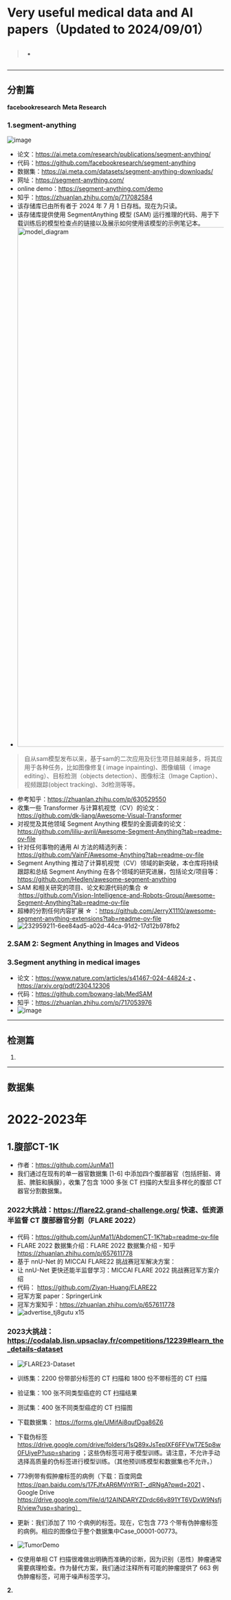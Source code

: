 # Very useful medical data and AI papers（Updated to 2024/09/01）
> - ##
  
 ---------------------------------------------------------------------------------------
分割篇
 ---------------------------------------------------------------------------------------

**facebookresearch**
**Meta Research**

### **1.segment-anything**
![image](https://github.com/user-attachments/assets/d9db2ad2-c278-488f-bb40-dc2a781a9cb9)

- 论文：https://ai.meta.com/research/publications/segment-anything/
- 代码：https://github.com/facebookresearch/segment-anything
- 数据集：https://ai.meta.com/datasets/segment-anything-downloads/
- 网址：https://segment-anything.com/
- online demo：https://segment-anything.com/demo
- 知乎：https://zhuanlan.zhihu.com/p/717082584
- 该存储库已由所有者于 2024 年 7 月 1 日存档。现在为只读。
- 该存储库提供使用 SegmentAnything 模型 (SAM) 运行推理的代码、用于下载训练后的模型检查点的链接以及展示如何使用该模型的示例笔记本。
- <img width="1206" alt="model_diagram" src="https://github.com/user-attachments/assets/0747c177-ae99-4364-abac-e54eebcd2824">
 
> 自从sam模型发布以来，基于sam的二次应用及衍生项目越来越多，将其应用于各种任务，比如图像修复( image inpainting)、图像编辑（ image editing）、目标检测（objects detection）、图像标注（Image Caption）、视频跟踪(object tracking)、3d检测等等。
- 参考知乎：https://zhuanlan.zhihu.com/p/630529550
- 收集一些 Transformer 与计算机视觉（CV）的论文：https://github.com/dk-liang/Awesome-Visual-Transformer
- 对视觉及其他领域 Segment Anything 模型的全面调查的论文：https://github.com/liliu-avril/Awesome-Segment-Anything?tab=readme-ov-file
- 针对任何事物的通用 AI 方法的精选列表：https://github.com/VainF/Awesome-Anything?tab=readme-ov-file
- Segment Anything 推动了计算机视觉（CV）领域的新突破，本仓库将持续跟踪和总结 Segment Anything 在各个领域的研究进展，包括论文/项目等：https://github.com/Hedlen/awesome-segment-anything
- SAM 和相关研究的项目、论文和源代码的集合 ☆ :https://github.com/Vision-Intelligence-and-Robots-Group/Awesome-Segment-Anything?tab=readme-ov-file
- 超棒的分割任何内容扩展 ☆ ：https://github.com/JerryX1110/awesome-segment-anything-extensions?tab=readme-ov-file
- ![232959211-6ee84ad5-a02d-44ca-91d2-17d12b978fb2](https://github.com/user-attachments/assets/b9ffed3b-5558-435a-a3e3-01d82d5b0e6c)



### **2.SAM 2: Segment Anything in Images and Videos**




### **3.Segment anything in medical images**
 - 论文：https://www.nature.com/articles/s41467-024-44824-z  、  https://arxiv.org/pdf/2304.12306
-  代码：https://github.com/bowang-lab/MedSAM
-  知乎：https://zhuanlan.zhihu.com/p/717053976
- ![image](https://github.com/user-attachments/assets/3e8b0a14-fbd3-496e-84e9-db76b7da2b4c)



---------------------------------------------------------------------------------------
检测篇
---------------------------------------------------------------------------------------
1.



---------------------------------------------------------------------------------------
 数据集
---------------------------------------------------------------------------------------


# 2022-2023年


## **1.腹部CT-1K**
- 作者：https://github.com/JunMa11
- 我们通过在现有的单一器官数据集 [1-6] 中添加四个腹部器官（包括肝脏、肾脏、脾脏和胰腺），收集了包含 1000 多张 CT 扫描的大型且多样化的腹部 CT 器官分割数据集。

### **2022大挑战：https://flare22.grand-challenge.org/  快速、低资源半监督 CT 腹部器官分割（FLARE 2022）**
- 代码：https://github.com/JunMa11/AbdomenCT-1K?tab=readme-ov-file
- FLARE 2022 数据集介绍：FLARE 2022 数据集介绍 - 知乎  https://zhuanlan.zhihu.com/p/657611778
- 基于 nnU-Net 的 MICCAI FLARE22 挑战赛冠军解决方案：
- 让 nnU-Net 更快还能半监督学习：MICCAI FLARE 2022 挑战赛冠军方案介绍 
- 代码： https://github.com/Ziyan-Huang/FLARE22
- 冠军方案 paper：SpringerLink
- 冠军方案知乎：https://zhuanlan.zhihu.com/p/657611778
- ![advertise_tj8gutu x15](https://github.com/user-attachments/assets/a42ec72e-5616-44a8-95dc-40708c16ba03)

### **2023大挑战：https://codalab.lisn.upsaclay.fr/competitions/12239#learn_the_details-dataset**
- ![FLARE23-Dataset](https://github.com/user-attachments/assets/2d037f47-9d28-4e94-b418-0628905e9272)
- 训练集：2200 份带部分标签的 CT 扫描和 1800 份不带标签的 CT 扫描
- 验证集：100 张不同类型癌症的 CT 扫描结果
- 测试集：400 张不同类型癌症的 CT 扫描图
- 下载数据集：  https://forms.gle/UMifAi8qufDga86Z6 
- 下载伪标签 https://drive.google.com/drive/folders/1sQ89xJsTeplXF6FFVwT7E5p8w0FUiyeP?usp=sharing ；这些伪标签可用于模型训练。请注意，不允许手动选择高质量的伪标签进行模型训练。（其他预训练模型和数据集也不允许。）

- 773例带有假肿瘤标签的病例（下载：百度网盘 https://pan.baidu.com/s/17FJfxAR6MVnYRiT-_dRNgA?pwd=2021 、Google Drive https://drive.google.com/file/d/12AINDARYZDrdc66v891YT6VDxW9NsfjR/view?usp=sharing）
- 更新：我们添加了 110 个病例的标签。现在，它包含 773 个带有伪肿瘤标签的病例。相应的图像位于整个数据集中Case_00001-00773。
- ![TumorDemo](https://github.com/user-attachments/assets/35db6d66-8def-4a24-be80-71544274fd59)
- 仅使用单相 CT 扫描很难做出明确而准确的诊断，因为识别（恶性）肿瘤通常需要病理检查。作为替代方案，我们通过注释所有可能的肿瘤提供了 663 例伪肿瘤标签，可用于噪声标签学习。


**2.**
